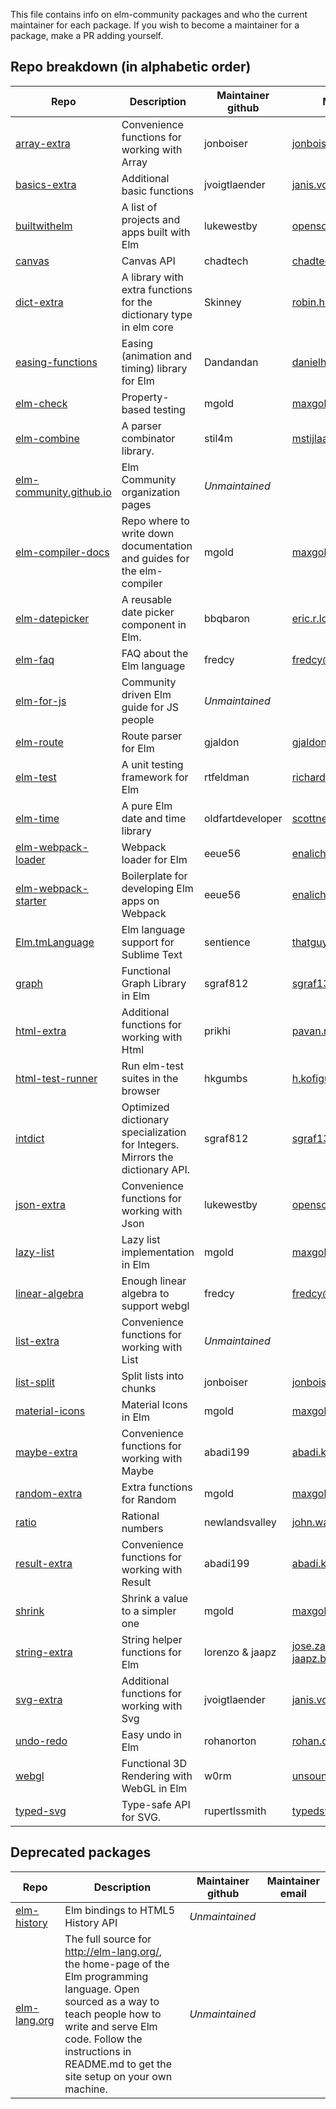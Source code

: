 This file contains info on elm-community packages and who the current maintainer for each package. If you wish to become a maintainer for a package, make a PR adding yourself.


## Repo breakdown (in alphabetic order)
| Repo | Description | Maintainer github | Maintainer email |
|------|-------|----------|-------|
| [array-extra](http://github.com/elm-community/array-extra) | Convenience functions for working with Array | jonboiser | jonboiser@outlook.com |
| [basics-extra](http://github.com/elm-community/basics-extra) | Additional basic functions | jvoigtlaender | janis.voigtlaender@gmail.com |
| [builtwithelm](http://github.com/elm-community/builtwithelm) | A list of projects and apps built with Elm | lukewestby | opensource@lukewestby.com |
| [canvas](https://github.com/elm-community/canvas) | Canvas API | chadtech | chadtech@programhouse.us |
| [dict-extra](http://github.com/elm-community/dict-extra) | A library with extra functions for the dictionary type in elm core | Skinney | robin.heggelund@icloud.com |
| [easing-functions](https://github.com/elm-community/easing-functions) | Easing (animation and timing) library for Elm | Dandandan | danielheres@gmail.com |
| [elm-check](http://github.com/elm-community/elm-check) | Property-based testing | mgold | maxgoldstein1@gmail.com |
| [elm-combine](http://github.com/elm-community/elm-combine/) | A parser combinator library. | stil4m | mstijlaart@gmail.com |
| [elm-community.github.io](http://github.com/elm-community/elm-community.github.io) | Elm Community organization pages | *Unmaintained* |  |
| [elm-compiler-docs](http://github.com/elm-community/elm-compiler-docs) | Repo where to write down documentation and guides for the elm-compiler | mgold | maxgoldstein1@gmail.com |
| [elm-datepicker](http://github.com/elm-community/elm-datepicker) | A reusable date picker component in Elm. | bbqbaron | eric.r.loren@gmail.com |
| [elm-faq](http://github.com/elm-community/elm-faq) | FAQ about the Elm language | fredcy | fredcy@gmail.com |
| [elm-for-js](http://github.com/elm-community/elm-for-js) | Community driven Elm guide for JS people | *Unmaintained* |  |
| [elm-route](https://github.com/elm-community/elm-route) | Route parser for Elm | gjaldon | gjaldon85@gmail.com |
| [elm-test](http://github.com/elm-community/elm-test) | A unit testing framework for Elm | rtfeldman | richard.t.feldman@gmail.com |
| [elm-time](https://github.com/elm-community/elm-time) | A pure Elm date and time library | oldfartdeveloper | scottnelsonsmith@gmail.com |
| [elm-webpack-loader](https://github.com/elm-community/elm-webpack-loader) | Webpack loader for Elm | eeue56 | enalicho@gmail.com |
| [elm-webpack-starter](https://github.com/elm-community/elm-webpack-starter) | Boilerplate for developing Elm apps on Webpack | eeue56 | enalicho@gmail.com |
| [Elm.tmLanguage](https://github.com/elm-community/Elm.tmLanguage) | Elm language support for Sublime Text | sentience | thatguy@kevinyank.com |
| [graph](http://github.com/elm-community/graph) | Functional Graph Library in Elm | sgraf812 | sgraf1337@gmail.com |
| [html-extra](http://github.com/elm-community/html-extra) | Additional functions for working with Html | prikhi | pavan.rikhi@gmail.com |
| [html-test-runner](http://github.com/elm-community/html-test-runner) | Run elm-test suites in the browser | hkgumbs | h.kofigumbs@gmail.com |
| [intdict](http://github.com/elm-community/intdict) | Optimized dictionary specialization for Integers. Mirrors the dictionary API. | sgraf812 | sgraf1337@gmail.com |
| [json-extra](http://github.com/elm-community/json-extra) | Convenience functions for working with Json | lukewestby | opensource@lukewestby.com |
| [lazy-list](http://github.com/elm-community/lazy-list) | Lazy list implementation in Elm | mgold | maxgoldstein1@gmail.com |
| [linear-algebra](http://github.com/elm-community/linear-algebra) | Enough linear algebra to support webgl | fredcy | fredcy@gmail.com |
| [list-extra](http://github.com/elm-community/list-extra) | Convenience functions for working with List | *Unmaintained* |  |
| [list-split](http://github.com/elm-community/list-split) | Split lists into chunks | jonboiser | jonboiser@outlook.com |
| [material-icons](http://github.com/elm-community/material-icons) | Material Icons in Elm | mgold | maxgoldstein1@gmail.com |
| [maybe-extra](http://github.com/elm-community/maybe-extra) | Convenience functions for working with Maybe | abadi199 | abadi.kurniawan@gmail.com |
| [random-extra](http://github.com/elm-community/random-extra) | Extra functions for Random | mgold | maxgoldstein1@gmail.com |
| [ratio](http://github.com/elm-community/ratio) | Rational numbers | newlandsvalley | john.watson@gmx.co.uk |
| [result-extra](http://github.com/elm-community/result-extra) | Convenience functions for working with Result | abadi199 | abadi.kurniawan@gmail.com |
| [shrink](http://github.com/elm-community/shrink) | Shrink a value to a simpler one | mgold | maxgoldstein1@gmail.com |
| [string-extra](http://github.com/elm-community/string-extra) | String helper functions for Elm | lorenzo & jaapz | jose.zap@gmail.com & jaapz.b@gmail.com |
| [svg-extra](http://github.com/elm-community/svg-extra) | Additional functions for working with Svg | jvoigtlaender | janis.voigtlaender@gmail.com |
| [undo-redo](http://github.com/elm-community/undo-redo) | Easy undo in Elm | rohanorton | rohan.orton@gmail.com |
| [webgl](http://github.com/elm-community/webgl) | Functional 3D Rendering with WebGL in Elm | w0rm | unsoundscapes@gmail.com |
| [typed-svg](http://github.com/elm-community/typed-svg) | Type-safe API for SVG. | rupertlssmith | typedsvg@thesett.com |

## Deprecated packages
| Repo | Description | Maintainer github | Maintainer email |
|------|-------|----------|-------|
| [elm-history](http://github.com/elm-community/elm-history) | Elm bindings to HTML5 History API | *Unmaintained* |  |
| [elm-lang.org](http://github.com/elm-community/elm-lang.org) | The full source for http://elm-lang.org/, the home-page of the Elm programming language. Open sourced as a way to teach people how to write and serve Elm code. Follow the instructions in README.md to get the site setup on your own machine. | *Unmaintained* |  |
